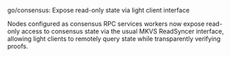 go/consensus: Expose read-only state via light client interface

Nodes configured as consensus RPC services workers now expose read-only
access to consensus state via the usual MKVS ReadSyncer interface, allowing
light clients to remotely query state while transparently verifying proofs.
